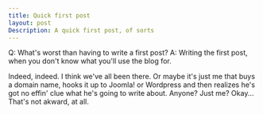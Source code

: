 ```yaml
---
title: Quick first post
layout: post
Description: A quick first post, of sorts
---
```


Q: What's worst than having to write a first post?
A: Writing the first post, when you don't know what you'll use the blog for.

Indeed, indeed. I think we've all been there. Or maybe it's just me that buys a domain name, hooks it up to Joomla! or Wordpress and then realizes he's got no effin' clue what he's going to write about. Anyone? Just me? Okay... That's not akward, at all.